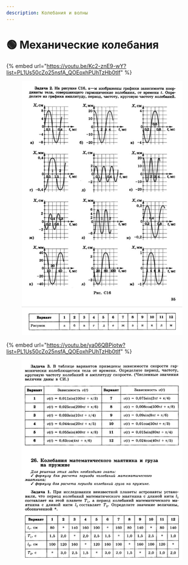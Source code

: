 ```yaml
---
description: Колебания и волны
---
```


# 🟢 Механические колебания

{% embed url="https://youtu.be/Kc2-znE9-wY?list=PL1Us50cZo25nsfA_QOEoxhPUhTzHb0tIf" %}

<figure><img src="../../../.gitbook/assets/image (6).png" alt=""><figcaption></figcaption></figure>

{% embed url="https://youtu.be/ya06QBPiotw?list=PL1Us50cZo25nsfA_QOEoxhPUhTzHb0tIf" %}

<figure><img src="../../../.gitbook/assets/image (4).png" alt=""><figcaption></figcaption></figure>

